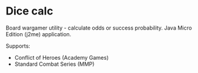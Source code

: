 Dice calc
========

Board wargamer utility - calculate odds or success probability.
Java Micro Edition (j2me) application.

Supports:
* Conflict of Heroes (Academy Games)
* Standard Combat Series (MMP)
